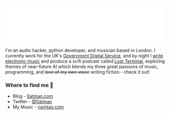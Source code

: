 <div>
	<br>
		<img src="header.svg" width="800" height="120">
	<br>
</div>

I'm an audio hacker, python developer, and musician based in London. I currently work for the UK's [Government Digital Service](https://github.com/alphagov/), and by night I [write electronic music](https://namtao.com) and produce a scifi podcast called [Lost Terminal](https://www.youtube.com/watch?v=p3bDE9kszMc&list=PL95NP4bDITAln7fq-cCqzOFE15UvVthuL&index=2&t=0s), exploring themes of near-future AI which blends my three great passions of music, programming, and ~~love of my own voice~~ writing fiction - check it out!

### Where to find me 📌
- Blog - [0atman.com](http://0atman.com)
- Twitter - [@0atman](https://twitter.com/0atman)
- My Music - [namtao.com](http://namtao.com)
